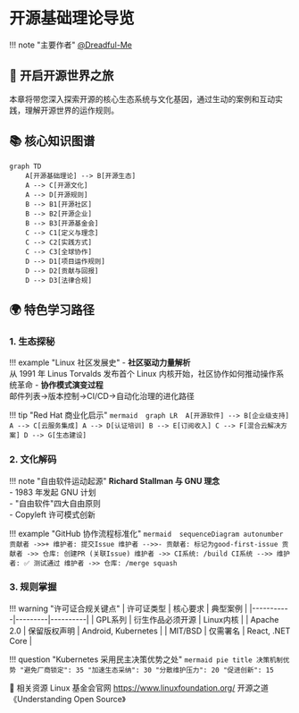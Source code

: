 # 开源基础理论导览

!!! note "主要作者"
    [@Dreadful-Me](github.com/Dreadful-Me)

## 🚀 开启开源世界之旅
本章将带您深入探索开源的核心生态系统与文化基因，通过生动的案例和互动实践，理解开源世界的运作规则。

## 📚 核心知识图谱
```mermaid
graph TD
    A[开源基础理论] --> B[开源生态]
    A --> C[开源文化]
    A --> D[开源规则]
    B --> B1[开源社区]
    B --> B2[开源企业]
    B --> B3[开源基金会]
    C --> C1[定义与理念]
    C --> C2[实践方式]
    C --> C3[全球协作]
    D --> D1[项目运作规则]
    D --> D2[贡献与回报]
    D --> D3[法律合规]
```

## 🌍 特色学习路径

### 1. 生态探秘

!!! example "Linux 社区发展史"
    - **社区驱动力量解析**  
      从 1991 年 Linus Torvalds 发布首个 Linux 内核开始，社区协作如何推动操作系统革命
    - **协作模式演变过程**  
      邮件列表→版本控制→CI/CD→自动化治理的进化路径

!!! tip "Red Hat 商业化启示"
    ```mermaid 
    graph LR 
      A[开源软件] --> B[企业级支持]
      A --> C[云服务集成]
      A --> D[认证培训]
      B --> E[订阅收入]
      C --> F[混合云解决方案]
      D --> G[生态建设]
    ```

### 2. 文化解码

!!! note "自由软件运动起源"
    **Richard Stallman 与 GNU 理念**  
    - 1983 年发起 GNU 计划  
    - "自由软件"四大自由原则  
    - Copyleft 许可模式创新  

!!! example "GitHub 协作流程标准化"
    ```mermaid 
      sequenceDiagram
    autonumber
    贡献者 ->>+ 维护者: 提交Issue
    维护者 -->>- 贡献者: 标记为good-first-issue
    贡献者 ->> 仓库: 创建PR (关联Issue)
    维护者 ->> CI系统: /build
    CI系统 -->> 维护者: ✅ 测试通过
    维护者 ->> 仓库: /merge squash
    ```

### 3. 规则掌握

!!! warning "许可证合规关键点"
    | 许可证类型 | 核心要求 | 典型案例 |
    |-----------|---------|----------|
    | GPL系列 | 衍生作品必须开源 | Linux内核 |
    | Apache 2.0 | 保留版权声明 | Android, Kubernetes |
    | MIT/BSD | 仅需署名 | React, .NET Core |

!!! question "Kubernetes 采用民主决策优势之处"
    ```mermaid
    pie
      title 决策机制优势
      "避免厂商锁定": 35
      "加速生态采纳": 30
      "分散维护压力": 20
      "促进创新": 15
    ```

🔗 相关资源
Linux 基金会官网 https://www.linuxfoundation.org/
开源之道《Understanding Open Source》